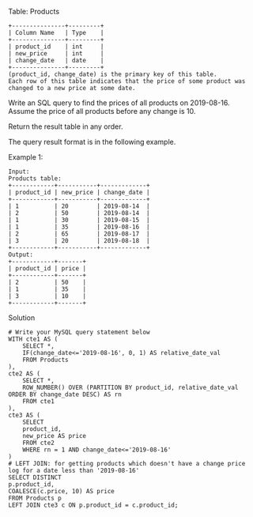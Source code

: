 Table: Products
```
+---------------+---------+
| Column Name   | Type    |
+---------------+---------+
| product_id    | int     |
| new_price     | int     |
| change_date   | date    |
+---------------+---------+
(product_id, change_date) is the primary key of this table.
Each row of this table indicates that the price of some product was changed to a new price at some date.
```
 

Write an SQL query to find the prices of all products on 2019-08-16. Assume the price of all products before any change is 10.

Return the result table in any order.

The query result format is in the following example.

 

Example 1:
```
Input: 
Products table:
+------------+-----------+-------------+
| product_id | new_price | change_date |
+------------+-----------+-------------+
| 1          | 20        | 2019-08-14  |
| 2          | 50        | 2019-08-14  |
| 1          | 30        | 2019-08-15  |
| 1          | 35        | 2019-08-16  |
| 2          | 65        | 2019-08-17  |
| 3          | 20        | 2019-08-18  |
+------------+-----------+-------------+
Output: 
+------------+-------+
| product_id | price |
+------------+-------+
| 2          | 50    |
| 1          | 35    |
| 3          | 10    |
+------------+-------+

```
Solution
```
# Write your MySQL query statement below
WITH cte1 AS (
    SELECT *,
    IF(change_date<='2019-08-16', 0, 1) AS relative_date_val
    FROM Products
),
cte2 AS (
    SELECT *,
    ROW_NUMBER() OVER (PARTITION BY product_id, relative_date_val ORDER BY change_date DESC) AS rn
    FROM cte1
),
cte3 AS (
    SELECT
    product_id,
    new_price AS price
    FROM cte2
    WHERE rn = 1 AND change_date<='2019-08-16'
)
# LEFT JOIN: for getting products which doesn't have a change price log for a date less than '2019-08-16'
SELECT DISTINCT
p.product_id,
COALESCE(c.price, 10) AS price
FROM Products p
LEFT JOIN cte3 c ON p.product_id = c.product_id;
```